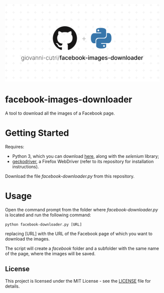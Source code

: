 ![Socialify](https://github.com/giovanni-cutri/facebook-images-downloader/blob/main/resources/socialify.png)

# facebook-images-downloader
 A tool to download all the images of a Facebook page.

# Getting Started

Requires:
- Python 3, which you can download [here](https://www.python.org/downloads/), along with the *selenium* library;
- [geckodriver](https://github.com/mozilla/geckodriver), a Firefox WebDriver (refer to its repository for installation instructions).

Download the file *facebook-downloader.py* from this repository.

# Usage

Open the command prompt from the folder where *facebook-downloader.py* is located and run the following command:

````
python facebook-downloader.py [URL]
````

replacing [URL] with the URL of the Facebook page of which you want to download the images.

The script will create a *facebook* folder and a subfolder with the same name of the page, where the images will be saved.

## License

This project is licensed under the MIT License - see the [LICENSE](https://github.com/giovanni-cutri/facebook-images-downloader/blob/main/LICENSE) file for details.
